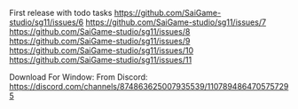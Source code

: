 First release with todo tasks
https://github.com/SaiGame-studio/sg11/issues/6
https://github.com/SaiGame-studio/sg11/issues/7
https://github.com/SaiGame-studio/sg11/issues/8
https://github.com/SaiGame-studio/sg11/issues/9
https://github.com/SaiGame-studio/sg11/issues/10
https://github.com/SaiGame-studio/sg11/issues/11

Download For Window:
From Discord: https://discord.com/channels/874863625007935539/1107894864705757295
